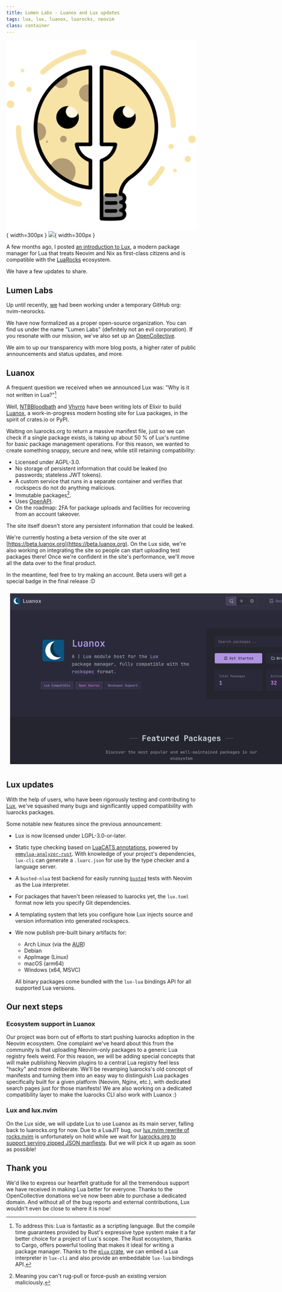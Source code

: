 ```yaml
---
title: Lumen Labs - Luanox and Lux updates
tags: lua, lux, luanox, luarocks, neovim
class: container
---
```


![](https://github.com/lumen-oss/lux/raw/master/lux-logo.svg){ width=300px }
![](https://beta.luanox.org/images/logo.svg){ width=300px }

A few months ago, I posted [an introduction to Lux](https://mrcjkb.dev/posts/2025-04-07-lux-announcement.html),
a modern package manager for Lua that treats Neovim and Nix as first-class citizens
and is compatible with the [LuaRocks](https://luarocks.org) ecosystem.

We have a few updates to share.

## Lumen Labs

Up until recently, [we](https://github.com/lumen-oss) had been working under a temporary GitHub org:
nvim-neorocks.

We have now formalized as a proper open-source organization.
You can find us under the name "Lumen Labs" (definitely not an evil corporation).
If you resonate with our mission, we've also set up an [OpenCollective](https://opencollective.com/lumen-labs).

We aim to up our transparency with more blog posts,
a higher rater of public announcements and status updates, and more.

## Luanox

A frequent question we received when we announced Lux was:
"Why is it not written in Lua?"[^1]

[^1]: To address this: Lua is fantastic as a scripting language.
      But the compile time guarantees provided by Rust's expressive type system
      make it a far better choice for a project of Lux's scope.
      The Rust ecosystem, thanks to Cargo, offers powerful tooling
      that makes it ideal for writing a package manager.
      Thanks to the [`mlua` crate](https://crates.io/crates/mlua),
      we can embed a Lua interpreter in `lux-cli` and also
      provide an embeddable `lux-lua` bindings API.

Well, [NTBBloodbath](https://github.com/NTBBloodbath/) and [Vhyrro](https://github.com/vhyrro)
have been writing lots of Elixir to build [Luanox](beta.luanox.org),
a work-in-progress modern hosting site for Lua packages,
in the spirit of crates.io or PyPI.

Waiting on luarocks.org to return a massive manifest file,
just so we can check if a single package exists,
is taking up about 50 % of Lux's runtime for basic package management operations.
For this reason, we wanted to create something snappy, secure and new,
while still retaining compatibility:

- Licensed under AGPL-3.0.
- No storage of persistent information that could be leaked
  (no passwords; stateless JWT tokens).
- A custom service that runs in a separate container
  and verifies that rockspecs do not do anything malicious.
- Immutable packages[^2].
- Uses [OpenAPI](https://www.openapis.org/).
- On the roadmap:
  2FA for package uploads and facilities for recovering from an account takeover.

[^2]: Meaning you can't rug-pull or force-push an existing version maliciously.

The site itself doesn't store any persistent information that could be leaked.

We're currently hosting a beta version of the site over at [https://beta.luanox.org](https://beta.luanox.org).
On the Lux side, we're also working on integrating the site so people
can start uploading test packages there!
Once we're confident in the site's performance,
we'll move all the data over to the final product.

In the meantime, feel free to try making an account.
Beta users will get a special badge in the final release :D

<img src="/images/luanox.png" style="float: center; margin: 10px; max-width: 900px" />

## Lux updates

With the help of users, who have been rigorously testing and contributing to [Lux](https://github.com/lumen-oss/lux),
we've squashed many bugs and significantly upped compatibility with luarocks packages.

Some notable new features since the previous announcement:

- Lux is now licensed under LGPL-3.0-or-later.
- Static type checking based on [LuaCATS annotations](https://luals.github.io/wiki/annotations/),
  powered by [`emmylua-analyzer-rust`](https://github.com/EmmyLuaLs/emmylua-analyzer-rust).
  With knowledge of your project's dependencies, `lux-cli` can generate a `.luarc.json`
  for use by the type checker and a language server.
- A `busted-nlua` test backend for easily running [`busted`](https://github.com/lunarmodules/busted)
  tests with Neovim as the Lua interpreter.
- For packages that haven't been released to luarocks yet, the `lux.toml` format now lets
  you specify Git dependencies.
- A templating system that lets you configure how Lux injects source and
  version information into generated rockspecs.
- We now publish pre-built binary artifacts for:
  - Arch Linux (via the [AUR](https://aur.archlinux.org/packages/lux-cli-bin))
  - Debian
  - AppImage (Linux)
  - macOS (arm64)
  - Windows (x64, MSVC)

  All binary packages come bundled with the `lux-lua`
  bindings API for all supported Lua versions.

## Our next steps

### Ecosystem support in Luanox

Our project was born out of efforts to start pushing luarocks adoption in the Neovim ecosystem.
One complaint we've heard about this from the community is that uploading Neovim-only packages
to a generic Lua registry feels weird.
For this reason, we will be adding special concepts that will make publishing Neovim plugins
to a central Lua registry feel less "hacky" and more deliberate.
We'll be revamping luarocks's old concept of manifests and turning them into an easy way
to distinguish Lua packages specifically built for a given platform (Neovim, Nginx, etc.),
with dedicated search pages just for those manifests!
We are also working on a dedicated compatibility layer to make the luarocks CLI also work with Luanox :)

### Lux and lux.nvim

On the Lux side, we will update Lux to use Luanox as its main server,
falling back to luarocks.org for now.
Due to a LuaJIT bug, our [lux.nvim rewrite of rocks.nvim](https://github.com/lumen-oss/rocks.nvim/pull/644)
is unfortunately on hold while we wait for [luarocks.org to support serving zipped JSON manfiests](https://github.com/luarocks/luarocks-site/pull/229).
But we will pick it up again as soon as possible!

## Thank you

We'd like to express our heartfelt gratitude for all the tremendous support we have received
in making Lua better for everyone.
Thanks to the OpenCollective donations we've now been able to purchase a dedicated domain.
And without all of the bug reports and external contributions,
Lux wouldn't even be close to where it is now!
